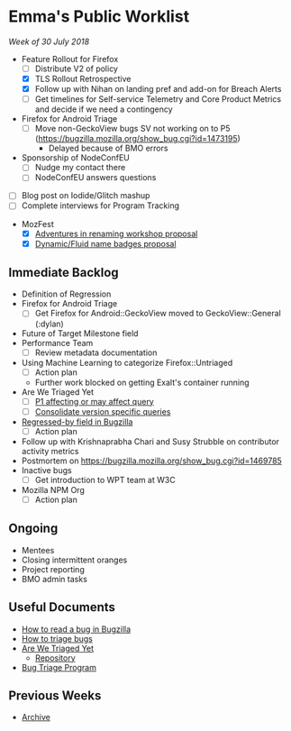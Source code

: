 # Emma's Public Worklist

_Week of 30 July 2018_

* Feature Rollout for Firefox
  - [ ] Distribute V2 of policy
  - [x] TLS Rollout Retrospective
  - [x] Follow up with Nihan on landing pref and add-on for Breach Alerts
  - [ ] Get timelines for Self-service Telemetry and Core Product Metrics and decide if we need a contingency
* Firefox for Android Triage
  - [ ] Move non-GeckoView bugs SV not working on to P5 (https://bugzilla.mozilla.org/show_bug.cgi?id=1473195)
    - Delayed because of BMO errors
* Sponsorship of NodeConfEU
  - [ ] Nudge my contact there
  - [ ] NodeConfEU answers questions
* [ ] Blog post on Iodide/Glitch mashup
* [ ] Complete interviews for Program Tracking
* MozFest
  - [x] [Adventures in renaming workshop proposal](https://github.com/MozillaFestival/mozfest-program-2018/issues/471)
  - [x] [Dynamic/Fluid name badges proposal](https://github.com/MozillaFestival/mozfest-program-2018/issues/467)

## Immediate Backlog

* Definition of Regression
* Firefox for Android Triage
  - [ ] Get Firefox for Android::GeckoView moved to GeckoView::General (:dylan)
* Future of Target Milestone field
* Performance Team 
  - [ ] Review metadata documentation
* Using Machine Learning to categorize Firefox::Untriaged 
  - [ ] Action plan
  - Further work blocked on getting Exalt's container running
* Are We Triaged Yet
  - [ ] [P1 affecting or may affect query](https://github.com/emceeaich/are-we-triaged-yet/issues/38)
  - [ ] [Consolidate version specific queries](https://github.com/emceeaich/are-we-triaged-yet/issues/43)
* [Regressed-by field in Bugzilla](https://bugzilla.mozilla.org/show_bug.cgi?id=1461492)
  - [ ] Action plan
* Follow up with Krishnaprabha Chari and Susy Strubble on contributor activity metrics
* Postmortem on https://bugzilla.mozilla.org/show_bug.cgi?id=1469785
* Inactive bugs
  - [ ] Get introduction to WPT team at W3C
* Mozilla NPM Org
  - [ ] Action plan

## Ongoing

* Mentees
* Closing intermittent oranges
* Project reporting
* BMO admin tasks

## Useful Documents

* [How to read a bug in Bugzilla](https://www.youtube.com/watch?v=9_2k4RIrM_o)
* [How to triage bugs](https://github.com/mozilla/bug-handling/blob/master/policy/triage-bugzilla.md)
* [Are We Triaged Yet](https://are-we-triaged-yet.herokuapp.com/) 
  * [Repository](https://github.com/emceeaich/are-we-triaged-yet)
* [Bug Triage Program](https://wiki.mozilla.org/Bug_Triage)

## Previous Weeks
* [Archive](/emceeaich/what-is-emma-working-on/archive.md)

